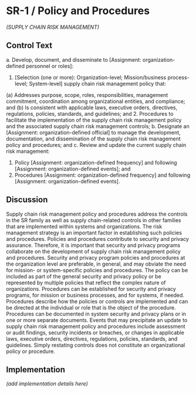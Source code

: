 # SR-1 / Policy and Procedures

_(SUPPLY CHAIN RISK MANAGEMENT)_

## Control Text


a. Develop, document, and disseminate to [Assignment: organization-defined personnel or roles]:

1. [Selection (one or more): Organization-level; Mission/business process-level; System-level] supply chain risk management policy that:

(a) Addresses purpose, scope, roles, responsibilities, management commitment, coordination among organizational entities, and compliance; and
(b) Is consistent with applicable laws, executive orders, directives, regulations, policies, standards, and guidelines; and
2. Procedures to facilitate the implementation of the supply chain risk management policy and the associated supply chain risk management controls;
b. Designate an [Assignment: organization-defined official] to manage the development, documentation, and dissemination of the supply chain risk management policy and procedures; and
c. Review and update the current supply chain risk management:

1. Policy [Assignment: organization-defined frequency] and following [Assignment: organization-defined events]; and
2. Procedures [Assignment: organization-defined frequency] and following [Assignment: organization-defined events].

## Discussion

Supply chain risk management policy and procedures address the controls in the SR family as well as supply chain-related controls in other families that are implemented within systems and organizations. The risk management strategy is an important factor in establishing such policies and procedures. Policies and procedures contribute to security and privacy assurance. Therefore, it is important that security and privacy programs collaborate on the development of supply chain risk management policy and procedures. Security and privacy program policies and procedures at the organization level are preferable, in general, and may obviate the need for mission- or system-specific policies and procedures. The policy can be included as part of the general security and privacy policy or be represented by multiple policies that reflect the complex nature of organizations. Procedures can be established for security and privacy programs, for mission or business processes, and for systems, if needed. Procedures describe how the policies or controls are implemented and can be directed at the individual or role that is the object of the procedure. Procedures can be documented in system security and privacy plans or in one or more separate documents. Events that may precipitate an update to supply chain risk management policy and procedures include assessment or audit findings, security incidents or breaches, or changes in applicable laws, executive orders, directives, regulations, policies, standards, and guidelines. Simply restating controls does not constitute an organizational policy or procedure.

## Implementation

_(add implementation details here)_